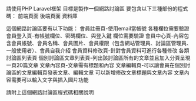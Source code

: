 請使用PHP Laravel框架
目標是製作一個網路討論區
要包含以下三種部份的程式碼：
前端頁面
後端頁面
資料庫

這個網路討論區要有以下功能：
會員註冊頁-使用email當帳號 各種欄位需要驗證
會員登入頁-有帳號欄位、密碼欄位、與登入鍵 欄位需要驗證
會員中心頁-內容包含會員帳號、會員名稱、會員圖片、會員權限（包含網站管理員、討論區管理員、一般使用者）、會員自我介紹
會員資料修改頁-針對會員資料可進行各種修改
各類討論區列表頁
個別討論區文章列表頁-列出該討論區所有的文章並且加入分頁呈現 一頁20篇文章
文章內容頁-文章需有標題和內容
文章編輯頁-可以讓會員在個別討論區的文章編輯頁發表文章、編輯文章 可以新增修改文章標題與文章內容 文章內容需要可以輸入文字與插入圖片功能

請附上這個網路討論區程式碼相關說明